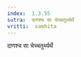 ```yaml
---
index:  1.3.55
sutra:  दाणश्च सा चेच्चतुर्थ्यर्थे
vritti:  samhita 
---
```


दाणश्च सा चेच्चतुर्थ्यर्थे

